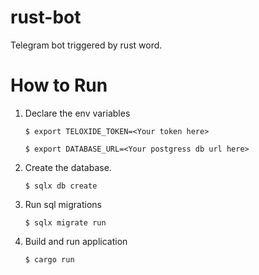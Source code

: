 # rust-bot
Telegram bot triggered by rust word.


# How to Run

1. Declare the env variables

    ```$ export TELOXIDE_TOKEN=<Your token here> ```

    ```$ export DATABASE_URL=<Your postgress db url here>```


2. Create the database.

    ```$ sqlx db create```


3. Run sql migrations

    ```$ sqlx migrate run```

   
4. Build and run application

   ```$ cargo run```